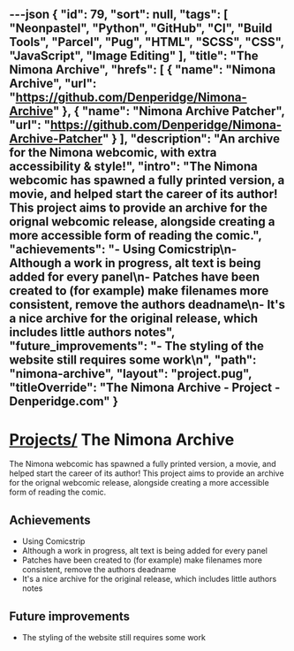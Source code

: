 ---json
{
"id": 79,
"sort": null,
"tags": [
"Neonpastel",
"Python",
"GitHub",
"CI",
"Build Tools",
"Parcel",
"Pug",
"HTML",
"SCSS",
"CSS",
"JavaScript",
"Image Editing"
],
"title": "The Nimona Archive",
"hrefs": [
{
"name": "Nimona Archive",
"url": "https://github.com/Denperidge/Nimona-Archive"
},
{
"name": "Nimona Archive Patcher",
"url": "https://github.com/Denperidge/Nimona-Archive-Patcher"
}
],
"description": "An archive for the Nimona webcomic, with extra accessibility & style!",
"intro": "The Nimona webcomic has spawned a fully printed version, a movie, and helped start the career of its author! This project aims to provide an archive for the orignal webcomic release, alongside creating a more accessible form of reading the comic.",
"achievements": "- Using Comicstrip\n- Although a work in progress, alt text is being added for every panel\n- Patches have been created to (for example) make filenames more consistent, remove the authors deadname\n- It's a nice archive for the original release, which includes little authors notes",
"future_improvements": "- The styling of the website still requires some work\n",
"path": "nimona-archive",
"layout": "project.pug",
"titleOverride": "The Nimona Archive - Project - Denperidge.com"
}
---
# [Projects/](..) The Nimona Archive
The Nimona webcomic has spawned a fully printed version, a movie, and helped start the career of its author! This project aims to provide an archive for the orignal webcomic release, alongside creating a more accessible form of reading the comic.

## Achievements
- Using Comicstrip
- Although a work in progress, alt text is being added for every panel
- Patches have been created to (for example) make filenames more consistent, remove the authors deadname
- It's a nice archive for the original release, which includes little authors notes

## Future improvements
- The styling of the website still requires some work

